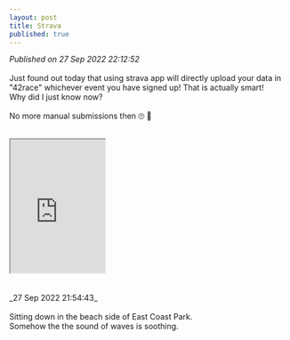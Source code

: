 ```yaml
---
layout: post
title: Strava
published: true
---
```

_Published on 27 Sep 2022 22:12:52_
<br>
<br>
Just found out today that using strava app will directly upload your data in "42race" whichever event you have signed up! That is actually smart! 
<br>
Why did I just know now?
<br>
<br>
No more manual submissions then 🙄 🙅
<br>
<br>
<iframe src="https://drive.google.com/file/d/1l2pJcfUWW3rXV7AcFGqF7VBjjCQN1XOT/preview" width="170" height="240" allow="autoplay"></iframe>
<br>
<br>
<br>
_27 Sep 2022 21:54:43_
<br>
<br>
Sitting down in the beach side of East Coast Park.
<br>
Somehow the the sound of waves is soothing.
